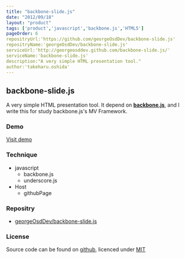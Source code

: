 ```yaml
---
title: "backbone-slide.js"
date: "2012/09/18"
layout: "product"
tags: ['product','javascript','backbone.js','HTML5']
pageOrder: 6
repositryUrl:'https://github.com/georgeOsdDev/backbone-slide.js'
repositryName:'georgeOsdDev/backbone-slide.js'
serviceUrl:'http://georgeosddev.github.com/backbone-slide.js/'
serviceName:'backbone-slide.js'
description:"A very simple HTML presentation tool."
author:'takeharu.oshida'
---
```


## backbone-slide.js

A very simple HTML presentation tool.
It depend on **[backbone.js](http://backbonejs.org/)**,
and I write this for study backbone.js's MV Framework.

### Demo

[Visit demo](http://georgeosddev.github.com/backbone-slide.js)

### Technique
* javascript
  * backbone.js
  * underscore.js
* Host
  * githubPage

### Repositry

 * [georgeOsdDev/backbone-slide.js](https://github.com/georgeOsdDev/backbone-slide.js)

### License

Source code can be found on [github](https://github.com/georgeOsdDev/backbone-slide.js),
licenced under [MIT](http://opensource.org/licenses/mit-license.php)

